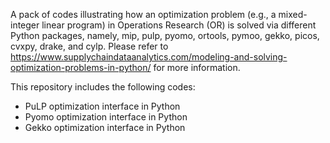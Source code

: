 A pack of codes illustrating how an optimization problem (e.g., a mixed-integer linear program) in Operations Research (OR) is solved via different Python packages, namely, mip, pulp, pyomo, ortools, pymoo, gekko, picos, cvxpy, drake, and cylp. Please refer to https://www.supplychaindataanalytics.com/modeling-and-solving-optimization-problems-in-python/ for more information. 

This repository includes the following codes: 
- PuLP optimization interface in Python
- Pyomo optimization interface in Python
- Gekko optimization interface in Python
